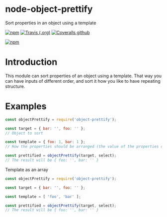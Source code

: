 # node-object-prettify

Sort properties in an object using a template

[![npm](https://img.shields.io/npm/v/object-prettify.svg)](https://www.npmjs.com/package/object-prettify)
[![Travis (.org)](https://img.shields.io/travis/Nicklason/node-object-prettify.svg)](https://travis-ci.org/Nicklason/node-object-prettify)
[![Coveralls github](https://img.shields.io/coveralls/github/Nicklason/node-object-prettify.svg)](https://coveralls.io/github/Nicklason/node-object-prettify)

[![npm](https://nodei.co/npm/object-prettify.png)](https://nodei.co/npm/object-prettify/)

# Introduction
This module can sort properties of an object using a template. That way you can have inputs of different order, and sort it how you like to have repeating structure.

# Examples

```js
const objectPrettify = require('object-prettify');

const target = { bar: '', foo: '' };
// Object to sort

const template = { foo: 1, bar: 1 };
// How the properties should be arranged (the value of the properties does not matter, but the order does)

const prettified = objectPrettify(target, select);
// The result will be { foo: '', bar: '' }
```

Template as an array

```js
const objectPrettify = require('object-prettify');

const target = { bar: '', foo: '' };

const template = [ 'foo', 'bar' ];

const prettified = objectPrettify(target, select);
// The result will be { foo: '', bar: '' }
```